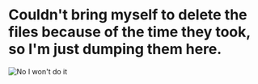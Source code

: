 # Couldn't bring myself to delete the files because of the time they took, so I'm just dumping them here.
![No I won't do it](https://c.tenor.com/o5HuqeTAXDAAAAAd/tenor.gif)

